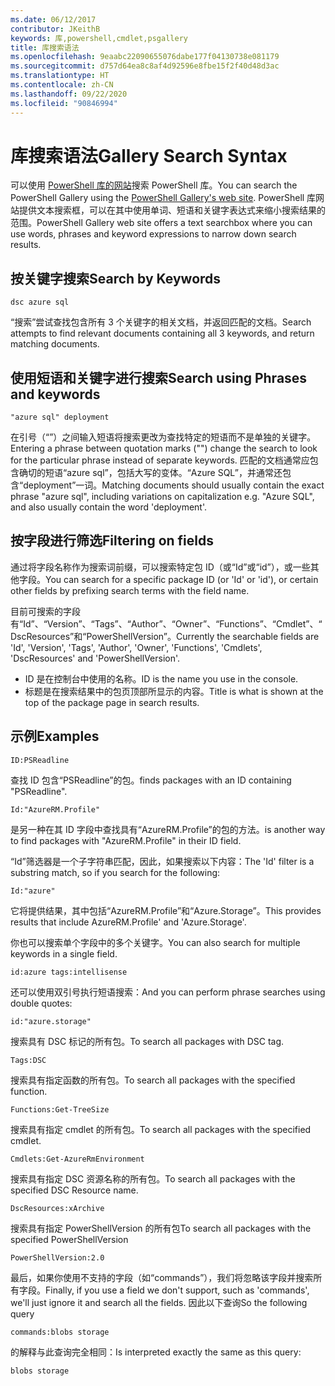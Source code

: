```yaml
---
ms.date: 06/12/2017
contributor: JKeithB
keywords: 库,powershell,cmdlet,psgallery
title: 库搜索语法
ms.openlocfilehash: 9eaabc22090655076dabe177f04130738e081179
ms.sourcegitcommit: d757d64ea8c8af4d92596e8fbe15f2f40d48d3ac
ms.translationtype: HT
ms.contentlocale: zh-CN
ms.lasthandoff: 09/22/2020
ms.locfileid: "90846994"
---
```

# <a name="gallery-search-syntax"></a><span data-ttu-id="589b4-103">库搜索语法</span><span class="sxs-lookup"><span data-stu-id="589b4-103">Gallery Search Syntax</span></span>

<span data-ttu-id="589b4-104">可以使用 [PowerShell 库的网站](https://www.powershellgallery.com/)搜索 PowerShell 库。</span><span class="sxs-lookup"><span data-stu-id="589b4-104">You can search the PowerShell Gallery using the [PowerShell Gallery's web site](https://www.powershellgallery.com/).</span></span> <span data-ttu-id="589b4-105">PowerShell 库网站提供文本搜索框，可以在其中使用单词、短语和关键字表达式来缩小搜索结果的范围。</span><span class="sxs-lookup"><span data-stu-id="589b4-105">PowerShell Gallery web site offers a text searchbox where you can use words, phrases and keyword expressions to narrow down search results.</span></span>

## <a name="search-by-keywords"></a><span data-ttu-id="589b4-106">按关键字搜索</span><span class="sxs-lookup"><span data-stu-id="589b4-106">Search by Keywords</span></span>

```Syntax
dsc azure sql
```

<span data-ttu-id="589b4-107">“搜索”尝试查找包含所有 3 个关键字的相关文档，并返回匹配的文档。</span><span class="sxs-lookup"><span data-stu-id="589b4-107">Search attempts to find relevant documents containing all 3 keywords, and return matching documents.</span></span>

## <a name="search-using-phrases-and-keywords"></a><span data-ttu-id="589b4-108">使用短语和关键字进行搜索</span><span class="sxs-lookup"><span data-stu-id="589b4-108">Search using Phrases and keywords</span></span>

```Syntax
"azure sql" deployment
```

<span data-ttu-id="589b4-109">在引号（“”）之间输入短语将搜索更改为查找特定的短语而不是单独的关键字。</span><span class="sxs-lookup"><span data-stu-id="589b4-109">Entering a phrase between quotation marks ("") change the search to look for the particular phrase instead of separate keywords.</span></span> <span data-ttu-id="589b4-110">匹配的文档通常应包含确切的短语“azure sql”，包括大写的变体。“Azure SQL”，并通常还包含“deployment”一词。</span><span class="sxs-lookup"><span data-stu-id="589b4-110">Matching documents should usually contain the exact phrase "azure sql", including variations on capitalization e.g. "Azure SQL", and also usually contain the word 'deployment'.</span></span>

## <a name="filtering-on-fields"></a><span data-ttu-id="589b4-111">按字段进行筛选</span><span class="sxs-lookup"><span data-stu-id="589b4-111">Filtering on fields</span></span>

<span data-ttu-id="589b4-112">通过将字段名称作为搜索词前缀，可以搜索特定包 ID（或“Id”或“id”），或一些其他字段。</span><span class="sxs-lookup"><span data-stu-id="589b4-112">You can search for a specific package ID (or 'Id' or 'id'), or certain other fields by prefixing search terms with the field name.</span></span>

<span data-ttu-id="589b4-113">目前可搜索的字段有“Id”、“Version”、“Tags”、“Author”、“Owner”、“Functions”、“Cmdlet”、“DscResources”和“PowerShellVersion”。</span><span class="sxs-lookup"><span data-stu-id="589b4-113">Currently the searchable fields are 'Id', 'Version', 'Tags', 'Author', 'Owner', 'Functions', 'Cmdlets', 'DscResources' and 'PowerShellVersion'.</span></span>

- <span data-ttu-id="589b4-114">ID 是在控制台中使用的名称。</span><span class="sxs-lookup"><span data-stu-id="589b4-114">ID is the name you use in the console.</span></span>
- <span data-ttu-id="589b4-115">标题是在搜索结果中的包页顶部所显示的内容。</span><span class="sxs-lookup"><span data-stu-id="589b4-115">Title is what is shown at the top of the package page in search results.</span></span>

## <a name="examples"></a><span data-ttu-id="589b4-116">示例</span><span class="sxs-lookup"><span data-stu-id="589b4-116">Examples</span></span>

```Syntax
ID:PSReadline
```

<span data-ttu-id="589b4-117">查找 ID 包含“PSReadline”的包。</span><span class="sxs-lookup"><span data-stu-id="589b4-117">finds packages with an ID containing "PSReadline".</span></span>

```Syntax
Id:"AzureRM.Profile"
```

<span data-ttu-id="589b4-118">是另一种在其 ID 字段中查找具有“AzureRM.Profile”的包的方法。</span><span class="sxs-lookup"><span data-stu-id="589b4-118">is another way to find packages with "AzureRM.Profile" in their ID field.</span></span>

<span data-ttu-id="589b4-119">“Id”筛选器是一个子字符串匹配，因此，如果搜索以下内容：</span><span class="sxs-lookup"><span data-stu-id="589b4-119">The 'Id' filter is a substring match, so if you search for the following:</span></span>

```Syntax
Id:"azure"
```

<span data-ttu-id="589b4-120">它将提供结果，其中包括“AzureRM.Profile”和“Azure.Storage”。</span><span class="sxs-lookup"><span data-stu-id="589b4-120">This provides results that include AzureRM.Profile' and 'Azure.Storage'.</span></span>

<span data-ttu-id="589b4-121">你也可以搜索单个字段中的多个关键字。</span><span class="sxs-lookup"><span data-stu-id="589b4-121">You can also search for multiple keywords in a single field.</span></span>

```Syntax
id:azure tags:intellisense
```

<span data-ttu-id="589b4-122">还可以使用双引号执行短语搜索：</span><span class="sxs-lookup"><span data-stu-id="589b4-122">And you can perform phrase searches using double quotes:</span></span>

```Syntax
id:"azure.storage"
```

<span data-ttu-id="589b4-123">搜索具有 DSC 标记的所有包。</span><span class="sxs-lookup"><span data-stu-id="589b4-123">To search all packages with DSC tag.</span></span>

```Syntax
Tags:DSC
```

<span data-ttu-id="589b4-124">搜索具有指定函数的所有包。</span><span class="sxs-lookup"><span data-stu-id="589b4-124">To search all packages with the specified function.</span></span>

```Syntax
Functions:Get-TreeSize
```

<span data-ttu-id="589b4-125">搜索具有指定 cmdlet 的所有包。</span><span class="sxs-lookup"><span data-stu-id="589b4-125">To search all packages with the specified cmdlet.</span></span>

```Syntax
Cmdlets:Get-AzureRmEnvironment
```

<span data-ttu-id="589b4-126">搜索具有指定 DSC 资源名称的所有包。</span><span class="sxs-lookup"><span data-stu-id="589b4-126">To search all packages with the specified DSC Resource name.</span></span>

```Syntax
DscResources:xArchive
```

<span data-ttu-id="589b4-127">搜索具有指定 PowerShellVersion 的所有包</span><span class="sxs-lookup"><span data-stu-id="589b4-127">To search all packages with the specified PowerShellVersion</span></span>

```Syntax
PowerShellVersion:2.0
```

<span data-ttu-id="589b4-128">最后，如果你使用不支持的字段（如“commands”），我们将忽略该字段并搜索所有字段。</span><span class="sxs-lookup"><span data-stu-id="589b4-128">Finally, if you use a field we don't support, such as 'commands', we'll just ignore it and search all the fields.</span></span> <span data-ttu-id="589b4-129">因此以下查询</span><span class="sxs-lookup"><span data-stu-id="589b4-129">So the following query</span></span>

```Syntax
commands:blobs storage
```

<span data-ttu-id="589b4-130">的解释与此查询完全相同：</span><span class="sxs-lookup"><span data-stu-id="589b4-130">Is interpreted exactly the same as this query:</span></span>

```Syntax
blobs storage
```
